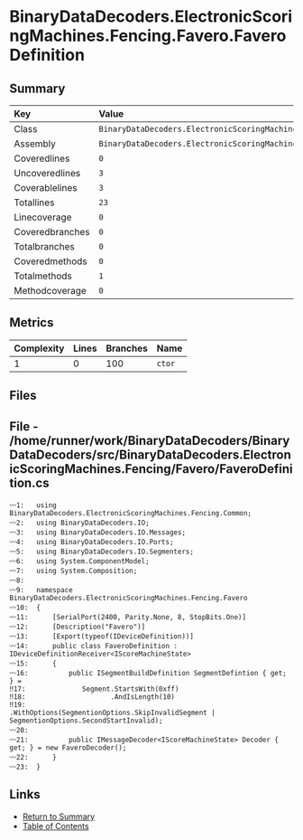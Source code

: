 ﻿# BinaryDataDecoders.ElectronicScoringMachines.Fencing.Favero.FaveroDefinition

## Summary

| Key             | Value                                                                          |
| :-------------- | :----------------------------------------------------------------------------- |
| Class           | `BinaryDataDecoders.ElectronicScoringMachines.Fencing.Favero.FaveroDefinition` |
| Assembly        | `BinaryDataDecoders.ElectronicScoringMachines.Fencing`                         |
| Coveredlines    | `0`                                                                            |
| Uncoveredlines  | `3`                                                                            |
| Coverablelines  | `3`                                                                            |
| Totallines      | `23`                                                                           |
| Linecoverage    | `0`                                                                            |
| Coveredbranches | `0`                                                                            |
| Totalbranches   | `0`                                                                            |
| Coveredmethods  | `0`                                                                            |
| Totalmethods    | `1`                                                                            |
| Methodcoverage  | `0`                                                                            |

## Metrics

| Complexity | Lines | Branches | Name    |
| :--------- | :---- | :------- | :------ |
| 1          | 0     | 100      | `ctor`  |

## Files

## File - /home/runner/work/BinaryDataDecoders/BinaryDataDecoders/src/BinaryDataDecoders.ElectronicScoringMachines.Fencing/Favero/FaveroDefinition.cs

```CSharp
〰1:   using BinaryDataDecoders.ElectronicScoringMachines.Fencing.Common;
〰2:   using BinaryDataDecoders.IO;
〰3:   using BinaryDataDecoders.IO.Messages;
〰4:   using BinaryDataDecoders.IO.Ports;
〰5:   using BinaryDataDecoders.IO.Segmenters;
〰6:   using System.ComponentModel;
〰7:   using System.Composition;
〰8:   
〰9:   namespace BinaryDataDecoders.ElectronicScoringMachines.Fencing.Favero
〰10:  {
〰11:      [SerialPort(2400, Parity.None, 8, StopBits.One)]
〰12:      [Description("Favero")]
〰13:      [Export(typeof(IDeviceDefinition))]
〰14:      public class FaveroDefinition : IDeviceDefinitionReceiver<IScoreMachineState>
〰15:      {
〰16:          public ISegmentBuildDefinition SegmentDefintion { get; } =
‼17:              Segment.StartsWith(0xff)
‼18:                     .AndIsLength(10)
‼19:                     .WithOptions(SegmentionOptions.SkipInvalidSegment | SegmentionOptions.SecondStartInvalid);
〰20:  
〰21:          public IMessageDecoder<IScoreMachineState> Decoder { get; } = new FaveroDecoder();
〰22:      }
〰23:  }
```

## Links

* [Return to Summary](Summary.md)
* [Table of Contents](../TOC.md)

